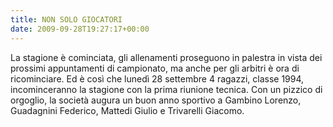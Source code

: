 ```yaml
---
title: NON SOLO GIOCATORI
date: 2009-09-28T19:27:17+00:00
---
```

La stagione è cominciata, gli allenamenti proseguono in palestra in vista dei prossimi appuntamenti di campionato, ma anche per gli arbitri è ora di ricominciare. Ed è così che lunedì 28 settembre 4 ragazzi, classe 1994, incominceranno la stagione con la prima riunione tecnica. Con un pizzico di orgoglio, la società augura un buon anno sportivo a Gambino Lorenzo, Guadagnini Federico, Mattedi Giulio e Trivarelli Giacomo.